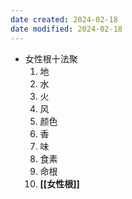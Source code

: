 ```yaml
---
date created: 2024-02-18
date modified: 2024-02-18
---
```

- 女性根十法聚
    1. 地
    2. 水
    3. 火
    4. 风
    5. 颜色
    6. 香
    7. 味
    8. 食素
    9. 命根
    10. **[[女性根]]** 
